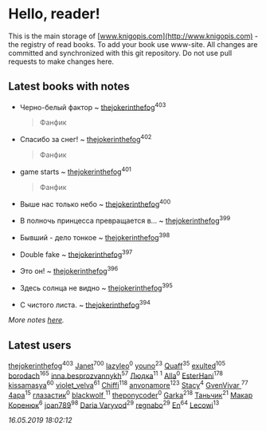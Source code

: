 # Hello, reader!
This is the main storage of [www.knigopis.com](http://www.knigopis.com) - the registry of read books.
To add your book use www-site. All changes are committed and synchronized with this git repository.
Do not use pull requests to make changes here.


## Latest books with notes
* Черно-белый фактор ~ [thejokerinthefog](users/317/317244423-vkontakte)<sup>403</sup>
    > Фанфик

* Спасибо за снег! ~ [thejokerinthefog](users/317/317244423-vkontakte)<sup>402</sup>
    > Фанфик

* game starts ~ [thejokerinthefog](users/317/317244423-vkontakte)<sup>401</sup>
    > Фанфик

* Выше нас только небо ~ [thejokerinthefog](users/317/317244423-vkontakte)<sup>400</sup>

* В полночь принцесса превращается в... ~ [thejokerinthefog](users/317/317244423-vkontakte)<sup>399</sup>

* Бывший - дело тонкое ~ [thejokerinthefog](users/317/317244423-vkontakte)<sup>398</sup>

* Double fake ~ [thejokerinthefog](users/317/317244423-vkontakte)<sup>397</sup>

* Это он! ~ [thejokerinthefog](users/317/317244423-vkontakte)<sup>396</sup>

* Здесь солнца не видно ~ [thejokerinthefog](users/317/317244423-vkontakte)<sup>395</sup>

* С чистого листа. ~ [thejokerinthefog](users/317/317244423-vkontakte)<sup>394</sup>


_More notes [here](latest_books_with_notes.md)._


## Latest users
[thejokerinthefog](users/317/317244423-vkontakte)<sup>403</sup> 
[Janet](users/108/108113656204404967440-google)<sup>700</sup> 
[lazyleo](users/116/116845519572391639637-google)<sup>0</sup> 
[youno](users/302/302928912-vkontakte)<sup>23</sup> 
[Quaff](users/122/12267158-vkontakte)<sup>35</sup> 
[exulted](users/100/100599204551896265722-google)<sup>105</sup> 
[borodach](users/157/15706320-vkontakte)<sup>165</sup> 
[inna.besprozvannykh](users/733/73323849-yandex)<sup>57</sup> 
[Людка](users/111/111038749-vkontakte)<sup>11</sup> 
[](users/114/114792281744850455512-google)<sup>1</sup> 
[Alla](users/103/103352250712959229257-google)<sup>0</sup> 
[EsterHani](users/305/30558181-vkontakte)<sup>178</sup> 
[kissamasya](users/684/68439978-vkontakte)<sup>60</sup> 
[violet_velva](users/116/116961712580551399099-google)<sup>61</sup> 
[Chiffi](users/105/105831994080785626680-google)<sup>118</sup> 
[anvonamore](users/595/5957175-vkontakte)<sup>123</sup> 
[Stacy](users/309/30902475-vkontakte)<sup>4</sup> 
[GvenVivar ](users/158/158266434925901-facebook)<sup>77</sup> 
[4apa](users/117/117392596378069249667-google)<sup>15</sup> 
[глазастик](users/115/115257673890455357280-google)<sup>0</sup> 
[blackwolf ](users/236/236639644-vkontakte)<sup>11</sup> 
[theponycoder](users/195/195144442-vkontakte)<sup>0</sup> 
[Garka](users/115/115753719718250012620-google)<sup>218</sup> 
[Таньчик](users/209/2096581563762610-facebook)<sup>21</sup> 
[Макар Коренюк](users/126/126368737-vkontakte)<sup>6</sup> 
[joan789](users/240/2401650-vkontakte)<sup>98</sup> 
[Daria Varyvod](users/829/829893410524253-facebook)<sup>29</sup> 
[regnabo](users/870/870059322-yandex)<sup>29</sup> 
[En](users/333/333646551-vkontakte)<sup>64</sup> 
[Lecowi](users/521/521873425-vkontakte)<sup>13</sup> 


_16.05.2019 18:02:12_
